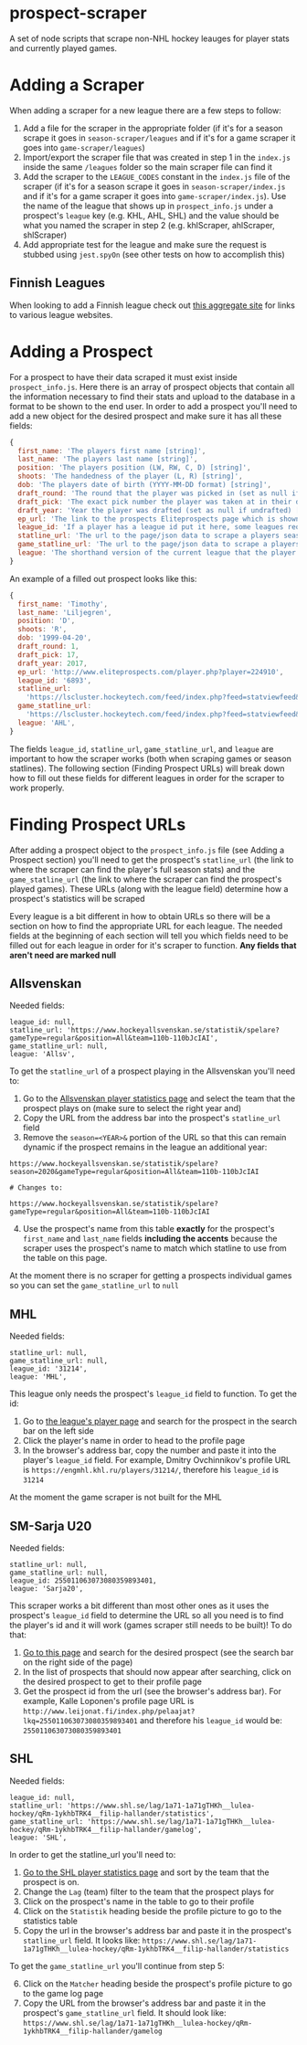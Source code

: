 # prospect-scraper

A set of node scripts that scrape non-NHL hockey leauges for player stats and currently played games.

# Adding a Scraper

When adding a scraper for a new league there are a few steps to follow:

1. Add a file for the scraper in the appropriate folder (if it's for a season scrape it goes in `season-scraper/leagues` and if it's for a game scraper it goes into `game-scraper/leagues`)
2. Import/export the scraper file that was created in step 1 in the `index.js` inside the same `/leagues` folder so the main scraper file can find it
3. Add the scraper to the `LEAGUE_CODES` constant in the `index.js` file of the scraper (if it's for a season scrape it goes in `season-scraper/index.js` and if it's for a game scraper it goes into `game-scraper/index.js`). Use the name of the league that shows up in `prospect_info.js` under a prospect's `league` key (e.g. KHL, AHL, SHL) and the value should be what you named the scraper in step 2 (e.g. khlScraper, ahlScraper, shlScraper)
4. Add appropriate test for the league and make sure the request is stubbed using `jest.spyOn` (see other tests on how to accomplish this)

## Finnish Leagues

When looking to add a Finnish league check out [this aggregate site](http://www.leijonat.fi/) for links to various league websites.

# Adding a Prospect

For a prospect to have their data scraped it must exist inside `prospect_info.js`. Here there is an array of prospect objects that contain all the information necessary to find their stats and upload to the database in a format to be shown to the end user. In order to add a prospect you'll need to add a new object for the desired prospect and make sure it has all these fields:

```javascript
{
  first_name: 'The players first name [string]',
  last_name: 'The players last name [string]',
  position: 'The players position (LW, RW, C, D) [string]',
  shoots: 'The handedness of the player (L, R) [string]',
  dob: 'The players date of birth (YYYY-MM-DD format) [string]',
  draft_round: 'The round that the player was picked in (set as null if undrafted) [integer]',
  draft_pick: 'The exact pick number the player was taken at in their draft (set as null if undrafted) [integer]',
  draft_year: 'Year the player was drafted (set as null if undrafted) [integer]',
  ep_url: 'The link to the prospects Eliteprospects page which is shown to the user to allow them to have easy access to other seasons beyond the current one being scraped [string]',
  league_id: 'If a player has a league id put it here, some leagues require one in order to scrape the prospects [string]',
  statline_url: 'The url to the page/json data to scrape a players season statistics [string]',
  game_statline_url: 'The url to the page/json data to scrape a players individual played games [string]',
  league: 'The shorthand version of the current league that the player is playing in (check the LEAGUE_CODES constant to see the available leagues) [string]',
}
```

An example of a filled out prospect looks like this:

```javascript
{
  first_name: 'Timothy',
  last_name: 'Liljegren',
  position: 'D',
  shoots: 'R',
  dob: '1999-04-20',
  draft_round: 1,
  draft_pick: 17,
  draft_year: 2017,
  ep_url: 'http://www.eliteprospects.com/player.php?player=224910',
  league_id: '6893',
  statline_url:
    'https://lscluster.hockeytech.com/feed/index.php?feed=statviewfeed&view=player&player_id=6893&site_id=1&key=50c2cd9b5e18e390&client_code=ahl&league_id=&lang=en&statsType=standard&callback=json',
  game_statline_url:
    'https://lscluster.hockeytech.com/feed/index.php?feed=statviewfeed&view=player&player_id=6893&site_id=1&key=50c2cd9b5e18e390&client_code=ahl&league_id=&lang=en&statsType=standard&callback=json',
  league: 'AHL',
}
```

The fields `league_id`, `statline_url`, `game_statline_url`, and `league` are important to how the scraper works (both when scraping games or season statlines). The following section (Finding Prospect URLs) will break down how to fill out these fields for different leagues in order for the scraper to work properly.

# Finding Prospect URLs

After adding a prospect object to the `prospect_info.js` file (see Adding a Prospect section) you'll need to get the prospect's `statline_url` (the link to where the scraper can find the player's full season stats) and the `game_statline_url` (the link to where the scraper can find the prospect's played games). These URLs (along with the league field) determine how a prospect's statistics will be scraped

Every league is a bit different in how to obtain URLs so there will be a section on how to find the appropriate URL for each league. The needed fields at the beginning of each section will tell you which fields need to be filled out for each league in order for it's scraper to function. **Any fields that aren't need are marked null**

## Allsvenskan

Needed fields:
```
league_id: null,
statline_url: 'https://www.hockeyallsvenskan.se/statistik/spelare?gameType=regular&position=All&team=110b-110bJcIAI',
game_statline_url: null,
league: 'Allsv',
```

To get the `statline_url` of a prospect playing in the Allsvenskan you'll need to:

1. Go to the [Allsvenskan player statistics page](https://www.hockeyallsvenskan.se/statistik/spelare) and select the team that the prospect plays on (make sure to select the right year and)
2. Copy the URL from the address bar into the prospect's `statline_url` field
3. Remove the `season=<YEAR>&` portion of the URL so that this can remain dynamic if the prospect remains in the league an additional year:
```
https://www.hockeyallsvenskan.se/statistik/spelare?season=2020&gameType=regular&position=All&team=110b-110bJcIAI

# Changes to:

https://www.hockeyallsvenskan.se/statistik/spelare?gameType=regular&position=All&team=110b-110bJcIAI
```
4. Use the prospect's name from this table **exactly** for the prospect's `first_name` and `last_name` fields **including the accents** because the scraper uses the prospect's name to match which statline to use from the table on this page.

At the moment there is no scraper for getting a prospects individual games so you can set the `game_statline_url` to `null`

## MHL

Needed fields:
```
statline_url: null,
game_statline_url: null,
league_id: '31214',
league: 'MHL',
```

This league only needs the prospect's `league_id` field to function. To get the id:

1. Go to [the league's player page](https://engmhl.khl.ru/players/) and search for the prospect in the search bar on the left side
2. Click the player's name in order to head to the profile page
3. In the browser's address bar, copy the number and paste it into the player's `league_id` field. For example, Dmitry Ovchinnikov's profile URL is `https://engmhl.khl.ru/players/31214/`, therefore his `league_id` is `31214`

At the moment the game scraper is not built for the MHL

## SM-Sarja U20

Needed fields:
```
statline_url: null,
game_statline_url: null,
league_id: 255011063073080359893401,
league: 'Sarja20',
```

This scraper works a bit different than most other ones as it uses the prospect's `league_id` field to determine the URL so all you need is to find the player's id and it will work (games scraper still needs to be built)! To do that:

1. [Go to this page](http://www.leijonat.fi/index.php/pelaajat) and search for the desired prospect (see the search bar on the right side of the page)
2. In the list of prospects that should now appear after searching, click on the desired prospect to get to their profile page
3. Get the prospect id from the url (see the browser's address bar). For example, Kalle Loponen's profile page URL is `http://www.leijonat.fi/index.php/pelaajat?lkq=255011063073080359893401` and therefore his `league_id` would be: `255011063073080359893401`

## SHL

Needed fields:
```
league_id: null,
statline_url: 'https://www.shl.se/lag/1a71-1a71gTHKh__lulea-hockey/qRm-1ykhbTRK4__filip-hallander/statistics',
game_statline_url: 'https://www.shl.se/lag/1a71-1a71gTHKh__lulea-hockey/qRm-1ykhbTRK4__filip-hallander/gamelog',
league: 'SHL',
```

In order to get the statline_url you'll need to:

1. [Go to the SHL player statistics page](https://www.shl.se/statistik/spelare) and sort by the team that the prospect is on.
2. Change the `Lag` (team) filter to the team that the prospect plays for
3. Click on the prospect's name in the table to go to their profile
4. Click on the `Statistik` heading beside the profile picture to go to the statistics table
5. Copy the url in the browser's address bar and paste it in the prospect's `statline_url` field. It looks like: `https://www.shl.se/lag/1a71-1a71gTHKh__lulea-hockey/qRm-1ykhbTRK4__filip-hallander/statistics`

To get the `game_statline_url` you'll continue from step 5:

6. Click on the `Matcher` heading beside the prospect's profile picture to go to the game log page
7. Copy the URL from the browser's address bar and paste it in the prospect's `game_statline_url` field. It should look like: `https://www.shl.se/lag/1a71-1a71gTHKh__lulea-hockey/qRm-1ykhbTRK4__filip-hallander/gamelog`

